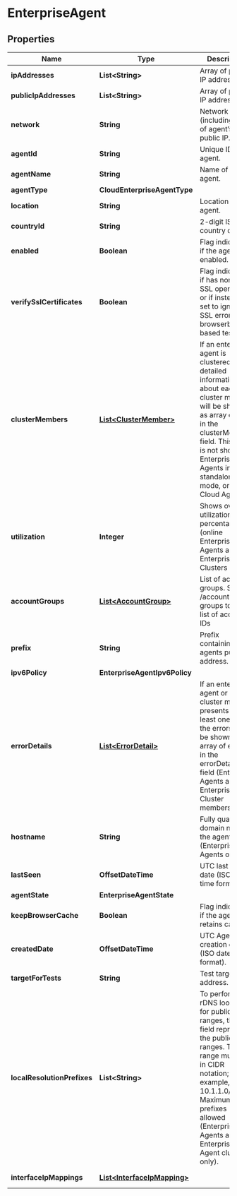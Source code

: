 

# EnterpriseAgent


## Properties

| Name | Type | Description | Notes |
|------------ | ------------- | ------------- | -------------|
|**ipAddresses** | **List&lt;String&gt;** | Array of private IP addresses. |  [optional] [readonly] |
|**publicIpAddresses** | **List&lt;String&gt;** | Array of public IP addresses. |  [optional] [readonly] |
|**network** | **String** | Network (including ASN) of agent’s public IP. |  [optional] [readonly] |
|**agentId** | **String** | Unique ID of the agent. |  [optional] [readonly] |
|**agentName** | **String** | Name of the agent. |  [optional] |
|**agentType** | **CloudEnterpriseAgentType** |  |  [optional] |
|**location** | **String** | Location of the agent. |  [optional] [readonly] |
|**countryId** | **String** | 2-digit ISO country code |  [optional] [readonly] |
|**enabled** | **Boolean** | Flag indicating if the agent is enabled. |  [optional] |
|**verifySslCertificates** | **Boolean** | Flag indicating if has normal SSL operations or  if instead it&#39;s set to ignore SSL errors on browserbot-based tests. |  [optional] [readonly] |
|**clusterMembers** | [**List&lt;ClusterMember&gt;**](ClusterMember.md) | If an enterprise agent is clustered, detailed information about each cluster member will be shown as array entries in the clusterMembers field. This field is not shown for Enterprise Agents in standalone mode, or for Cloud Agents. |  [optional] [readonly] |
|**utilization** | **Integer** | Shows overall utilization percentage (online Enterprise Agents and Enterprise Clusters only). |  [optional] [readonly] |
|**accountGroups** | [**List&lt;AccountGroup&gt;**](AccountGroup.md) | List of account groups. See /accounts-groups to pull a list of account IDs |  [optional] |
|**prefix** | **String** | Prefix containing agents public IP address. |  [optional] [readonly] |
|**ipv6Policy** | **EnterpriseAgentIpv6Policy** |  |  [optional] |
|**errorDetails** | [**List&lt;ErrorDetail&gt;**](ErrorDetail.md) | If an enterprise agent or a cluster member presents at least one error, the errors will be shown as an array of entries in the errorDetails field (Enterprise Agents and Enterprise Cluster members only) |  [optional] [readonly] |
|**hostname** | **String** | Fully qualified domain name of the agent (Enterprise Agents only) |  [optional] [readonly] |
|**lastSeen** | **OffsetDateTime** | UTC last seen date (ISO date-time format). |  [optional] [readonly] |
|**agentState** | **EnterpriseAgentState** |  |  [optional] |
|**keepBrowserCache** | **Boolean** | Flag indicating if the agent retains cache. |  [optional] |
|**createdDate** | **OffsetDateTime** | UTC Agent creation date (ISO date-time format). |  [optional] [readonly] |
|**targetForTests** | **String** | Test target IP address. |  [optional] |
|**localResolutionPrefixes** | **List&lt;String&gt;** | To perform rDNS lookups for public IP ranges, this field represents the public IP ranges. The range must be in CIDR notation; for example, 10.1.1.0/24. Maximum of 5 prefixes allowed (Enterprise Agents and Enterprise Agent clusters only). |  [optional] |
|**interfaceIpMappings** | [**List&lt;InterfaceIpMapping&gt;**](InterfaceIpMapping.md) |  |  [optional] [readonly] |



